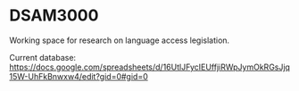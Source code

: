 # DSAM3000

Working space for research on language access legislation.

Current database: https://docs.google.com/spreadsheets/d/16UtlJFycIEUffjiRWpJymOkRGsJjq15W-UhFkBnwxw4/edit?gid=0#gid=0

